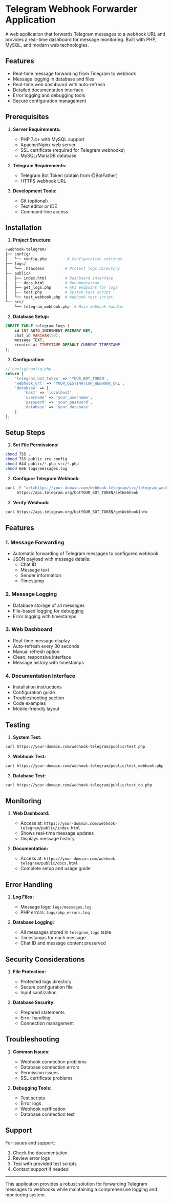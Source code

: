 # Telegram Webhook Forwarder Application

A web application that forwards Telegram messages to a webhook URL and provides a real-time dashboard for message monitoring. Built with PHP, MySQL, and modern web technologies.

## Features

- Real-time message forwarding from Telegram to webhook
- Message logging in database and files
- Real-time web dashboard with auto-refresh
- Detailed documentation interface
- Error logging and debugging tools
- Secure configuration management

## Prerequisites

1. **Server Requirements:**
   - PHP 7.4+ with MySQL support
   - Apache/Nginx web server
   - SSL certificate (required for Telegram webhooks)
   - MySQL/MariaDB database

2. **Telegram Requirements:**
   - Telegram Bot Token (obtain from @BotFather)
   - HTTPS webhook URL

3. **Development Tools:**
   - Git (optional)
   - Text editor or IDE
   - Command-line access

## Installation

1. **Project Structure:**
```bash
/webhook-telegram/
├── config/
│   └── config.php         # Configuration settings
├── logs/
│   └── .htaccess         # Protect logs directory
├── public/
│   ├── index.html        # Dashboard interface
│   ├── docs.html         # Documentation
│   ├── get_logs.php      # API endpoint for logs
│   ├── test.php          # System test script
│   └── test_webhook.php  # Webhook test script
└── src/
    └── telegram_webhook.php  # Main webhook handler
```

2. **Database Setup:**
```sql
CREATE TABLE telegram_logs (
    id INT AUTO_INCREMENT PRIMARY KEY,
    chat_id VARCHAR(50),
    message TEXT,
    created_at TIMESTAMP DEFAULT CURRENT_TIMESTAMP
);
```

3. **Configuration:**
```php
// config/config.php
return [
    'telegram_bot_token' => 'YOUR_BOT_TOKEN',
    'webhook_url' => 'YOUR_DESTINATION_WEBHOOK_URL',
    'database' => [
        'host' => 'localhost',
        'username' => 'your_username',
        'password' => 'your_password',
        'database' => 'your_database'
    ]
];
```

## Setup Steps

1. **Set File Permissions:**
```bash
chmod 755 .
chmod 755 public src config
chmod 644 public/*.php src/*.php
chmod 666 logs/messages.log
```

2. **Configure Telegram Webhook:**
```bash
curl -F "url=https://your-domain.com/webhook-telegram/src/telegram_webhook.php" \
     https://api.telegram.org/botYOUR_BOT_TOKEN/setWebhook
```

3. **Verify Webhook:**
```bash
curl https://api.telegram.org/botYOUR_BOT_TOKEN/getWebhookInfo
```

## Features

### 1. Message Forwarding
- Automatic forwarding of Telegram messages to configured webhook
- JSON payload with message details:
  - Chat ID
  - Message text
  - Sender information
  - Timestamp

### 2. Message Logging
- Database storage of all messages
- File-based logging for debugging
- Error logging with timestamps

### 3. Web Dashboard
- Real-time message display
- Auto-refresh every 30 seconds
- Manual refresh option
- Clean, responsive interface
- Message history with timestamps

### 4. Documentation Interface
- Installation instructions
- Configuration guide
- Troubleshooting section
- Code examples
- Mobile-friendly layout

## Testing

1. **System Test:**
```bash
curl https://your-domain.com/webhook-telegram/public/test.php
```

2. **Webhook Test:**
```bash
curl https://your-domain.com/webhook-telegram/public/test_webhook.php
```

3. **Database Test:**
```bash
curl https://your-domain.com/webhook-telegram/public/test_db.php
```

## Monitoring

1. **Web Dashboard:**
   - Access at: `https://your-domain.com/webhook-telegram/public/index.html`
   - Shows real-time message updates
   - Displays message history

2. **Documentation:**
   - Access at: `https://your-domain.com/webhook-telegram/public/docs.html`
   - Complete setup and usage guide

## Error Handling

1. **Log Files:**
   - Message logs: `logs/messages.log`
   - PHP errors: `logs/php_errors.log`

2. **Database Logging:**
   - All messages stored in `telegram_logs` table
   - Timestamps for each message
   - Chat ID and message content preserved

## Security Considerations

1. **File Protection:**
   - Protected logs directory
   - Secure configuration file
   - Input sanitization

2. **Database Security:**
   - Prepared statements
   - Error handling
   - Connection management

## Troubleshooting

1. **Common Issues:**
   - Webhook connection problems
   - Database connection errors
   - Permission issues
   - SSL certificate problems

2. **Debugging Tools:**
   - Test scripts
   - Error logs
   - Webhook verification
   - Database connection test

## Support

For issues and support:
1. Check the documentation
2. Review error logs
3. Test with provided test scripts
4. Contact support if needed

---

This application provides a robust solution for forwarding Telegram messages to webhooks while maintaining a comprehensive logging and monitoring system.
